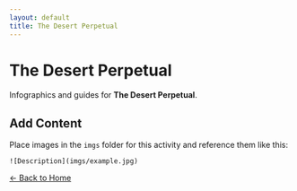 ```yaml
---
layout: default
title: The Desert Perpetual
---
```


<div class="container">
<h1>The Desert Perpetual</h1>
<p>Infographics and guides for <strong>The Desert Perpetual</strong>.</p>
</div>

## Add Content

Place images in the `imgs` folder for this activity and reference them like this:

`![Description](imgs/example.jpg)`

[← Back to Home](../../index.html)
